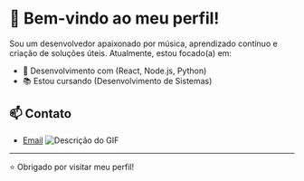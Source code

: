 # 👋 Bem-vindo ao meu perfil!

Sou um desenvolvedor apaixonado por música, aprendizado contínuo e criação de soluções úteis. Atualmente, estou focado(a) em:

- 🚀 Desenvolvimento com (React, Node.js, Python)
- 📚 Estou cursando (Desenvolvimento de Sistemas)

## 📫 Contato
- [Email](miguel.l.macedo@aluno.senai.br)                 <img src="[URL_DO_GIF](https://i.gifer.com/FOYX.gif)" alt="Descrição do GIF">

---

⭐️ Obrigado por visitar meu perfil!

